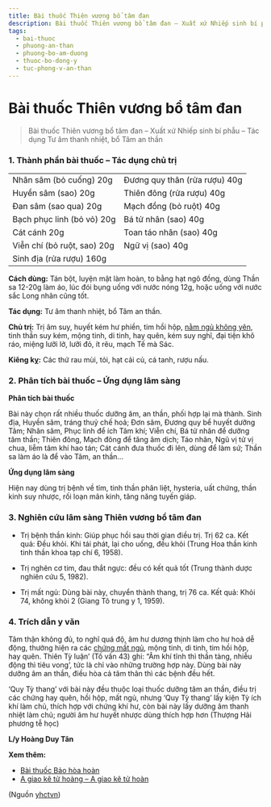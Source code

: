 ```yaml
---
title: Bài thuốc Thiên vương bổ tâm đan
description: Bài thuốc Thiên vương bổ tâm đan – Xuất xứ Nhiếp sinh bí phẫu – Tác dụng Tư âm thanh nhiệt, bổ Tâm an thần
tags:
  - bai-thuoc
  - phuong-an-than
  - phuong-bo-am-duong
  - thuoc-bo-dong-y
  - tuc-phong-v-an-than
---
```


# Bài thuốc Thiên vương bổ tâm đan 

> Bài thuốc Thiên vương bổ tâm đan – Xuất xứ Nhiếp sinh bí phẫu – Tác dụng Tư âm thanh nhiệt, bổ Tâm an thần

### 1. Thành phần bài thuốc – Tác dụng chủ trị

|  |  |
| --- | --- |
| Nhân sâm (bỏ cuống) 20g | Đương quy thân (rửa rượu) 40g |
| Huyền sâm (sao) 20g | Thiên đông (rửa rượu) 40g |
| Đan sâm (sao qua) 20g | Mạch đồng (bỏ ruột) 40g |
| Bạch phục linh (bỏ vỏ) 20g | Bá tử nhân (sao) 40g |
| Cát cánh 20g | Toan táo nhân (sao) 40g |
| Viễn chí (bỏ ruột, sao) 20g | Ngữ vị (sao) 40g |
| Sinh địa (rửa rượu) 160g |  |

**Cách dùng:** Tán bột, luyện mật làm hoàn, to bằng hạt ngô đồng, dùng Thần sa 12-20g làm áo, lúc đói bụng uống với nước nóng 12g, hoặc uống với nước sắc Long nhãn cũng tốt.

**Tác dụng:** Tư âm thanh nhiệt, bổ Tâm an thần. 

**Chủ trị:** Trị âm suy, huyết kém hư phiền, tim hồi hộp, [nằm ngủ không yên](/yhctvn/chung-mat-ngu-theo-dong-y), tinh thần suy kém, mộng tinh, di tinh, hay quên, kém suy nghĩ, đại tiện khô ráo, miệng lưỡi lở, lưỡi đỏ, ít rêu, mạch Tế mà Sác.

**Kiêng kỵ:** Các thứ rau mùi, tỏi, hạt cải củ, cá tanh, rượu nấu.

### 2. Phân tích bài thuốc – Ứng dụng lâm sàng

**Phân tích bài thuốc**

Bài này chọn rất nhiều thuốc dưỡng âm, an thần, phối hợp lại mà thành. Sinh địa, Huyền sâm, tráng thuỷ chế hoả; Đơn sâm, Đương quy bể huyết dưỡng Tâm; Nhân sâm, Phục linh để ích Tâm khí; Viễn chí, Bá tử nhân để dưỡng tâm thần; Thiên đông, Mạch đông để tăng âm dịch; Táo nhân, Ngũ vị tử vị chua, liễm tâm khí hao tán; Cát cánh đưa thuốc đi lên, dùng để làm sứ; Thần sa làm áo là để vào Tâm, an thần…

**Ứng dụng lâm sàng** 

Hiện nay dùng trị bệnh về tỉm, tinh thần phân liệt, hysteria, uất chứng, thần kinh suy nhược, rối loạn mãn kinh, tăng năng tuyến giáp.

### 3. Nghiên cứu lâm sàng Thiên vương bổ tâm đan

+ Trị bệnh thần kinh: Giúp phục hồi sau thời gian điều trị. Trị 62 ca. Kết quả: Đều khỏi. Khi tái phát, lại cho uống, đều khỏi (Trung Hoa thần kinh tinh thần khoa tạp chí 6, 1958).

+ Trị nghẽn cơ tim, đau thắt ngực: đều có kết quả tốt (Trung thành dược nghiên cứu 5, 1982).

+ Trị mất ngủ: Dùng bài này, chuyển thành thang, trị 76 ca. Kết quả: Khỏi 74, không khỏi 2 (Giang Tô trung y 1, 1959).

### 4. Trích dẫn y văn

Tâm thận không đủ, to nghĩ quá độ, âm hư dương thịnh làm cho hư hoả dễ động, thưởng hiện ra các [chứng mất ngủ](/yhctvn/chung-mat-ngu-theo-dong-y), mộng tinh, di tinh, tim hồi hộp, hay quên. Thiên Tỳ luận’ (Tố vấn 43) ghi: “Âm khí tĩnh thì thần tàng, nhiễu động thì tiêu vong’, tức là chỉ vào những trường hợp này. Dùng bài này dưỡng âm an thần, điều hòa cả tâm thân thì các bệnh đều hết.

‘Quy Tỳ thang’ với bài này đều thuộc loại thuốc dưỡng tâm an thần, điều trị các chứng hay quên, hồi hộp, mất ngủ, nhưng ‘Quy Tỳ thang’ lấy kiện Tỳ ích khí làm chủ, thích hợp với chứng khí hư, còn bài này lấy dưỡng âm thanh nhiệt làm chủ; người âm hư huyết nhược dùng thích hợp hơn (Thượng Hải phương tễ học)

**L/y Hoàng Duy Tân**

**Xem thêm:**

* [Bài thuốc Bảo hòa hoàn](/yhctvn/bai-thuoc-bao-hoa-hoan)
* [A giao kê tử hoàng – A giao kê tử hoàn](/yhctvn/a-giao-ke-tu-hoang-a-giao-ke-tu-hoan)

(Nguồn <a href="https://yhctvn.com/bai-thuoc-thien-vuong-bo-tam-dan/" target="_blank">yhctvn</a>)
